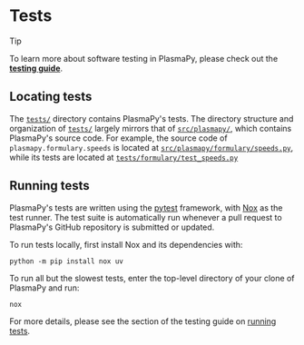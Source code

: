 # Tests

[**testing guide**]: https://docs.plasmapy.org/en/latest/contributing/testing_guide.html
[`src/plasmapy/formulary/speeds.py`]: https://github.com/PlasmaPy/PlasmaPy/blob/main/src/plasmapy/formulary/speeds.py
[`tests/formulary/test_speeds.py`]: https://github.com/PlasmaPy/PlasmaPy/blob/main/tests/formulary/test_speeds.py
[`tests/`]: .
[`src/plasmapy/`]: src/plasmapy
[Nox]: https://nox.thea.codes
[pytest]: https://docs.pytest.org
[running tests]: https://docs.plasmapy.org/en/latest/contributing/testing_guide.html#running-tests

> [!TIP]
> To learn more about software testing in PlasmaPy, please check out the
> [**testing guide**].

## Locating tests

The [`tests/`] directory contains PlasmaPy's tests. The directory
structure and organization of [`tests/`] largely mirrors that of
[`src/plasmapy/`], which contains PlasmaPy's source code. For example,
the source code of `plasmapy.formulary.speeds` is located at
[`src/plasmapy/formulary/speeds.py`], while its tests are located at
[`tests/formulary/test_speeds.py`]

## Running tests

PlasmaPy's tests are written using the [pytest] framework, with [Nox] as
the test runner. The test suite is automatically run whenever a pull
request to PlasmaPy's GitHub repository is submitted or updated.

To run tests locally, first install Nox and its dependencies with:

```shell
python -m pip install nox uv
```

To run all but the slowest tests, enter the top-level directory of your
clone of PlasmaPy and run:

```shell
nox
```

For more details, please see the section of the testing guide on
[running tests].
